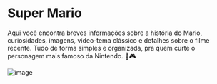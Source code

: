 # Super Mario

Aqui você encontra breves informações sobre a história do Mario, curiosidades, imagens, vídeo-tema clássico e detalhes sobre o filme recente. Tudo de forma simples e organizada, pra quem curte o personagem mais famoso da Nintendo. 🍄🎮

![image](https://github.com/user-attachments/assets/fa952489-8bdf-46c2-9a08-6e1a997100b4)
